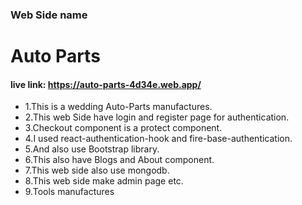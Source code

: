 ### Web Side name

# Auto Parts 

#### live link: https://auto-parts-4d34e.web.app/


* 1.This is a wedding Auto-Parts manufactures.
* 2.This web Side have login and register page for authentication.
* 3.Checkout component is a protect component.
* 4.I used react-authentication-hook and fire-base-authentication.
* 5.And also use Bootstrap library.
* 6.This also have Blogs and About component.
* 7.This web side also use mongodb.
* 8.This web side make admin page etc.
* 9.Tools manufactures